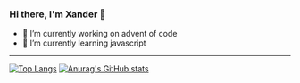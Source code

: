 ### Hi there, I'm Xander 👋
- 🔭 I’m currently working on advent of code
- 🌱 I’m currently learning javascript

---

[![Top Langs](https://github-readme-stats.vercel.app/api/top-langs/?username=XanderG2&theme=dark)](https://github.com/anuraghazra/github-readme-stats)
[![Anurag's GitHub stats](https://github-readme-stats.vercel.app/api?username=xanderg2&theme=dark)](https://github.com/anuraghazra/github-readme-stats)
